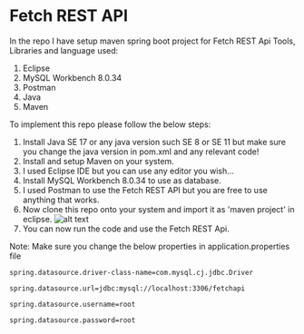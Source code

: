 # Fetch REST API
In the repo I have setup maven spring boot project for Fetch REST Api
Tools, Libraries and language used:
1) Eclipse
2) MySQL Workbench 8.0.34
3) Postman
4) Java
5) Maven

To implement this repo please follow the below steps:
1) Install Java SE 17 or any java version such SE 8 or SE 11 but make sure you change the java version in pom.xml and any relevant code!
2) Install and setup Maven on your system.
3) I used Eclipse IDE but you can use any editor you wish...
4) Install MySQL Workbench 8.0.34 to use as database.
5) I used Postman to use the Fetch REST API but you are free to use anything that works.
6) Now clone this repo onto your system and import it as 'maven project' in eclipse.
![alt text](https://github.com/[tirukovelamanoj]/[fetch-api]/blob/[main]/1.png?raw=true)
7) You can now run the code and use the Fetch REST Api.

Note:
Make sure you change the below properties in application.properties file
```
spring.datasource.driver-class-name=com.mysql.cj.jdbc.Driver

spring.datasource.url=jdbc:mysql://localhost:3306/fetchapi

spring.datasource.username=root

spring.datasource.password=root
```
